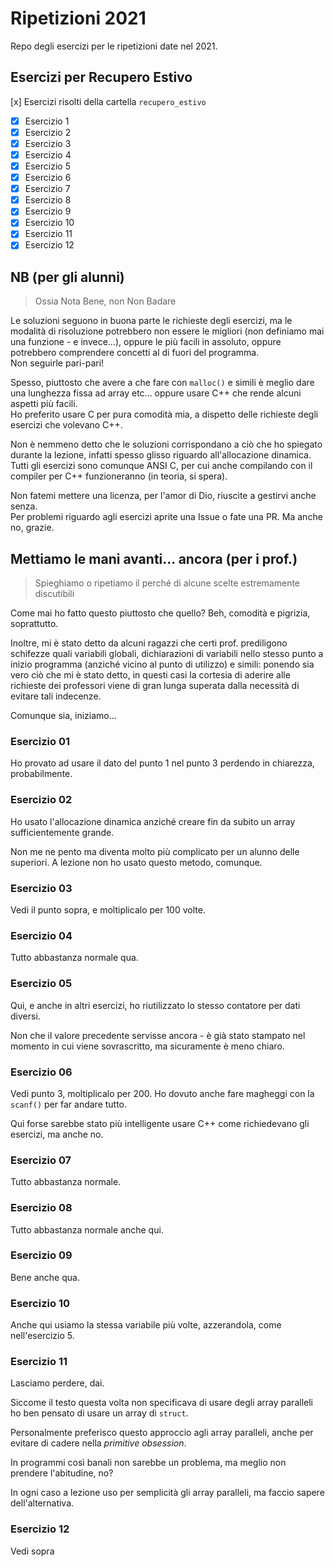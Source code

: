 # Ripetizioni 2021

Repo degli esercizi per le ripetizioni date nel 2021.

## Esercizi per Recupero Estivo

[x] Esercizi risolti della cartella `recupero_estivo`

- [x] Esercizio 1
- [x] Esercizio 2
- [x] Esercizio 3
- [x] Esercizio 4
- [x] Esercizio 5
- [x] Esercizio 6
- [x] Esercizio 7
- [x] Esercizio 8
- [x] Esercizio 9
- [x] Esercizio 10
- [x] Esercizio 11
- [x] Esercizio 12

## NB (per gli alunni)

> Ossia Nota Bene, non Non Badare

Le soluzioni seguono in buona parte le richieste degli esercizi, ma le modalità di risoluzione potrebbero non essere le migliori (non definiamo mai una funzione - e invece...), oppure le più facili in assoluto, oppure potrebbero comprendere concetti al di fuori del programma.  
Non seguirle pari-pari!  

Spesso, piuttosto che avere a che fare con `malloc()` e simili è meglio dare una lunghezza fissa ad array etc... oppure usare C++ che rende alcuni aspetti più facili.  
Ho preferito usare C per pura comodità mia, a dispetto delle richieste degli esercizi che volevano C++.  

Non è nemmeno detto che le soluzioni corrispondano a ciò che ho spiegato durante la lezione, infatti spesso glisso riguardo all'allocazione dinamica.  
Tutti gli esercizi sono comunque ANSI C, per cui anche compilando con il compiler per C++ funzioneranno (in teoria, si spera).

Non fatemi mettere una licenza, per l'amor di Dio, riuscite a gestirvi anche senza.  
Per problemi riguardo agli esercizi aprite una Issue o fate una PR. Ma anche no, grazie.

## Mettiamo le mani avanti... ancora (per i prof.)

> Spieghiamo o ripetiamo il perché di alcune scelte estremamente discutibili

Come mai ho fatto questo piuttosto che quello? Beh, comodità e pigrizia, soprattutto.

Inoltre, mi è stato detto da alcuni ragazzi che certi prof. prediligono schifezze quali variabili globali, dichiarazioni di variabili nello stesso punto a inizio programma (anziché vicino al punto di utilizzo) e simili: ponendo sia vero ciò che mi è stato detto, in questi casi la cortesia di aderire alle richieste dei professori viene di gran lunga superata dalla necessità di evitare tali indecenze.

Comunque sia, iniziamo...

### Esercizio 01

Ho provato ad usare il dato del punto 1 nel punto 3 perdendo in chiarezza, probabilmente.

### Esercizio 02

Ho usato l'allocazione dinamica anziché creare fin da subito un array sufficientemente grande.

Non me ne pento ma diventa molto più complicato per un alunno delle superiori. A lezione non ho usato questo metodo, comunque.

### Esercizio 03

Vedi il punto sopra, e moltiplicalo per 100 volte.

### Esercizio 04

Tutto abbastanza normale qua.

### Esercizio 05

Qui, e anche in altri esercizi, ho riutilizzato lo stesso contatore per dati diversi.

Non che il valore precedente servisse ancora - è già stato stampato nel momento in cui viene sovrascritto, ma sicuramente è meno chiaro.

### Esercizio 06

Vedi punto 3, moltiplicalo per 200. Ho dovuto anche fare magheggi con la `scanf()` per far andare tutto.

Qui forse sarebbe stato più intelligente usare C++ come richiedevano gli esercizi, ma anche no.

### Esercizio 07

Tutto abbastanza normale.

### Esercizio 08

Tutto abbastanza normale anche qui.

### Esercizio 09

Bene anche qua.

### Esercizio 10

Anche qui usiamo la stessa variabile più volte, azzerandola, come nell'esercizio 5.

### Esercizio 11

Lasciamo perdere, dai.

Siccome il testo questa volta non specificava di usare degli array paralleli ho ben pensato di usare un array di `struct`.

Personalmente preferisco questo approccio agli array paralleli, anche per evitare di cadere nella _primitive obsession_.

In programmi così banali non sarebbe un problema, ma meglio non prendere l'abitudine, no?

In ogni caso a lezione uso per semplicità gli array paralleli, ma faccio sapere dell'alternativa.

### Esercizio 12

Vedi sopra
